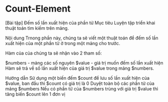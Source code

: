 # Count-Element

[Bài tập] Đếm số lần xuất hiện của phần tử
Mục tiêu
Luyện tập triển khai thuật toán tìm kiếm trên mảng.

Nội dung
Trnong phần này, chúng ta sẽ viết một thuật toán để đếm số lần xuất hiện của một phần tử ở trong một mảng cho trước.

Hàm của của chúng ta sẽ nhận vào 2 tham số:

$numbers - mảng các số nguyên
$value - giá trị muốn đếm số lần xuất hiện
Hàm sẽ trả về số lần xuất hiện của giá trị $value trong mảng $numbers.

Hướng dẫn
Sử dụng một biến đếm $count để lưu số lần xuất hiện của $value, ban đầu thì $count có giá trị là 0
Duyệt toàn bộ các phần tử của mảng $numbers
Nếu có phần tử của $numbers trùng với giá trị $value thì tăng biến $count lên 1 đơn vị
